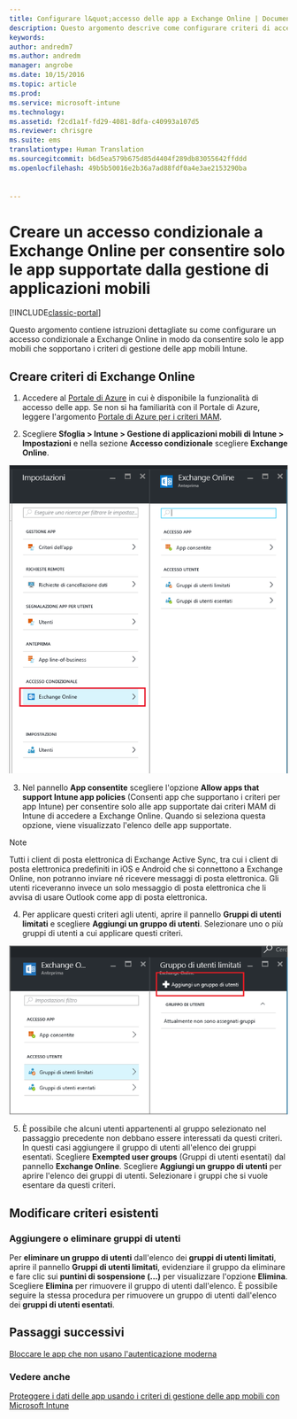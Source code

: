 ```yaml
---
title: Configurare l&quot;accesso delle app a Exchange Online | Documentazione Microsoft
description: Questo argomento descrive come configurare criteri di accesso condizionale per app MAM.
keywords: 
author: andredm7
ms.author: andredm
manager: angrobe
ms.date: 10/15/2016
ms.topic: article
ms.prod: 
ms.service: microsoft-intune
ms.technology: 
ms.assetid: f2cd1a1f-fd29-4081-8dfa-c40993a107d5
ms.reviewer: chrisgre
ms.suite: ems
translationtype: Human Translation
ms.sourcegitcommit: b6d5ea579b675d85d4404f289db83055642ffddd
ms.openlocfilehash: 49b5b50016e2b36a7ad88fdf0a4e3ae2153290ba


---
```


# <a name="create-an-exchange-online-conditional-access-to-only-allow-apps-supported-by-mam"></a>Creare un accesso condizionale a Exchange Online per consentire solo le app supportate dalla gestione di applicazioni mobili

[!INCLUDE[classic-portal](../includes/classic-portal.md)]

Questo argomento contiene istruzioni dettagliate su come configurare un accesso condizionale a Exchange Online in modo da consentire solo le app mobili che sopportano i criteri di gestione delle app mobili Intune.


## <a name="create-an-exchange-online-policy"></a>Creare criteri di Exchange Online
1.  Accedere al [Portale di Azure](https://portal.azure.com) in cui è disponibile la funzionalità di accesso delle app. Se non si ha familiarità con il Portale di Azure, leggere l'argomento [Portale di Azure per i criteri MAM](azure-portal-for-microsoft-intune-mam-policies.md).

2.  Scegliere **Sfoglia > Intune > Gestione di applicazioni mobili di Intune > Impostazioni** e nella sezione **Accesso condizionale** scegliere **Exchange Online**.

  ![Screenshot del pannello delle impostazioni e sezione dell'accesso condizionale con l'opzione Exchange Online selezionata](../media/mam-ca-settings-exo.png)

3.  Nel pannello **App consentite** scegliere l'opzione **Allow apps that support Intune app policies** (Consenti app che supportano i criteri per app Intune) per consentire solo alle app supportate dai criteri MAM di Intune di accedere a Exchange Online. Quando si seleziona questa opzione, viene visualizzato l'elenco delle app supportate.

  >[!NOTE]
  >Tutti i client di posta elettronica di Exchange Active Sync, tra cui i client di posta elettronica predefiniti in iOS e Android che si connettono a Exchange Online, non potranno inviare né ricevere messaggi di posta elettronica. Gli utenti riceveranno invece un solo messaggio di posta elettronica che li avvisa di usare Outlook come app di posta elettronica. 
4.   Per applicare questi criteri agli utenti, aprire il pannello **Gruppi di utenti limitati** e scegliere **Aggiungi un gruppo di utenti**. Selezionare uno o più gruppi di utenti a cui applicare questi criteri.

  ![Screenshot del pannello Gruppi di utenti limitati e opzione Aggiungi un gruppo di utenti selezionata](../media/mam-ca-add-user-group.png)

5.  È possibile che alcuni utenti appartenenti al gruppo selezionato nel passaggio precedente non debbano essere interessati da questi criteri. In questi casi aggiungere il gruppo di utenti all'elenco dei gruppi esentati. Scegliere **Exempted user groups** (Gruppi di utenti esentati) dal pannello **Exchange Online**. Scegliere **Aggiungi un gruppo di utenti** per aprire l'elenco dei gruppi di utenti. Selezionare i gruppi che si vuole esentare da questi criteri.  

## <a name="modify-an-existing-policy"></a>Modificare criteri esistenti
### <a name="add-or-delete-user-groups"></a>Aggiungere o eliminare gruppi di utenti

Per **eliminare un gruppo di utenti** dall'elenco dei **gruppi di utenti limitati**, aprire il pannello **Gruppi di utenti limitati**, evidenziare il gruppo da eliminare e fare clic sui **puntini di sospensione (...)** per visualizzare l'opzione **Elimina**. Scegliere **Elimina** per rimuovere il gruppo di utenti dall'elenco. È possibile seguire la stessa procedura per rimuovere un gruppo di utenti dall'elenco dei **gruppi di utenti esentati**.


## <a name="next-steps"></a>Passaggi successivi
[Bloccare le app che non usano l'autenticazione moderna](block-apps-with-no-modern-authentication.md)
### <a name="see-also"></a>Vedere anche
[Proteggere i dati delle app usando i criteri di gestione delle app mobili con Microsoft Intune](protect-app-data-using-mobile-app-management-policies-with-microsoft-intune.md)



<!--HONumber=Dec16_HO2-->


